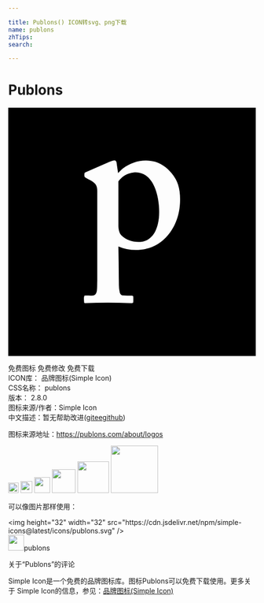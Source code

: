```yaml
---

title: Publons() ICON转svg、png下载
name: publons
zhTips: 
search: 

---
```


# Publons  <small style="font-size: 60%;font-weight: 100"></small>

<div id="svg" class="svg-wrap">
<svg role="img" xmlns="http://www.w3.org/2000/svg" viewBox="0 0 24 24"><title>Publons icon</title><path d="M0 0v24h24V0zm10.34 5.1c.083.014.114.096.156.158.054.354.1.71.154 1.065.157-.162.31-.328.49-.464.867-.666 2.05-.94 3.11-.63.72.21 1.315.72 1.756 1.316.187.263.348.547.45.855.198.582.225 1.206.198 1.815-.053 1.12-.433 2.244-1.169 3.103a4.029 4.029 0 01-2.616 1.41 4.418 4.418 0 01-2.188-.317c.019 1.01.032 2.018.038 3.028.021.465-.021.938.087 1.396.031.14.123.292.28.308.302.036.608.013.912.02.057 0 .13.037.126.101.004.186.009.373-.004.56-.046.092-.17.07-.255.072a44.358 44.358 0 00-4.437 0l-.07-.056c-.004-.22-.063-.467.034-.671.3-.035.606.02.904-.032.191-.048.268-.26.295-.434.04-.32.027-.642.042-.963V8.348c0-.156.006-.31-.008-.465a.888.888 0 00-.34-.656c-.203-.158-.438-.265-.662-.388-.082-.052-.181-.097-.229-.187a.985.985 0 01.008-.337c.056-.066.144-.086.219-.122.73-.315 1.456-.636 2.185-.952.17-.068.346-.144.533-.144zm1.99 1.146c-.053 0-.104 0-.156.013a2.12 2.12 0 00-1.493.86c.005 1.44 0 2.88.003 4.32.005.327.073.676.302.924.524.512 1.302.692 2.014.593.577-.096 1.037-.538 1.279-1.054.344-.736.395-1.571.335-2.371-.053-.655-.181-1.312-.449-1.915-.184-.407-.442-.793-.811-1.054a1.717 1.717 0 00-1.024-.313z"/></svg>
</div>
<detail full-name='publons'></detail>

<div class="detail-page">
<p>
<span><span class="badge-success badge">免费图标</span> <span class="badge-success badge">免费修改</span>  <span class="badge-success badge">免费下载</span> </span>
<br/>
<span>
ICON库：
<span class="badge-secondary badge">品牌图标(Simple Icon)</span> 
</span>
<br/>
<span>
CSS名称：
<span class="badge-secondary badge">publons</span> 
</span>

<br/>
<span>
版本：
<span class="badge-secondary badge">2.8.0</span> 
</span>
<br/>
<span>图标来源/作者：<span class="badge-light badge">Simple Icon</span></span> 
<br/>
<span class="zh-detail">中文描述：暂无<span class="help-link"><span>帮助改进</span>(<a href="https://gitee.com/liuwave/icon-helper/edit/master/json/brands/publons.json" target="_blank" rel="noopener noreferrer">gitee</a><a href="https://github.com/liuwave/icon-helper/edit/master/json/brands/publons.json" target="_blank" rel="noopener noreferrer">github</a></span>)</span><br/>
</p>
</div><div class="description description alert alert-light"><p>图标来源地址：<a href="https://publons.com/about/logos" target="_blank" rel="noopener noreferrer">https://publons.com/about/logos</a></p></div>
<div class="alert alert-dark">
<img height="21" width="21" src="https://cdn.jsdelivr.net/npm/simple-icons@latest/icons/publons.svg" />
<img height="24" width="24" src="https://cdn.jsdelivr.net/npm/simple-icons@latest/icons/publons.svg" />
<img height="32" width="32" src="https://cdn.jsdelivr.net/npm/simple-icons@latest/icons/publons.svg" />
<img height="48" width="48" src="https://cdn.jsdelivr.net/npm/simple-icons@latest/icons/publons.svg" />
<img height="64" width="64" src="https://cdn.jsdelivr.net/npm/simple-icons@latest/icons/publons.svg" />
<img height="96" width="96" src="https://cdn.jsdelivr.net/npm/simple-icons@latest/icons/publons.svg" />

</div>
<div>
  <p>可以像图片那样使用：    
  </p>
  <div class="alert alert-primary" style="font-size: 14px">
    &lt;img height="32" width="32" src="https://cdn.jsdelivr.net/npm/simple-icons@latest/icons/publons.svg" /&gt;
    <copy-btn content='<img height="32" width="32" src="https://cdn.jsdelivr.net/npm/simple-icons@latest/icons/publons.svg" />'></copy-btn>
  </div>
  <div class="alert alert-secondary">
    <img height="32" width="32" src="https://cdn.jsdelivr.net/npm/simple-icons@latest/icons/publons.svg" />publons
    <copy-btn content="publons" btn-title="复制图标名称"></copy-btn>
  </div>
</div>

<Vssue title="关于“Publons”的评论" >关于“Publons”的评论</Vssue>


<div><p>Simple Icon是一个免费的品牌图标库。图标Publons可以免费下载使用。更多关于  Simple Icon的信息，参见：<a target="_blank" href="https://iconhelper.cn/brands.html">品牌图标(Simple Icon)</a>
</p></div>
